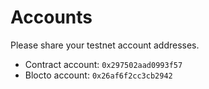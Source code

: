 # Accounts

Please share your testnet account addresses.

- Contract account: `0x297502aad0993f57`
- Blocto account: `0x26af6f2cc3cb2942`